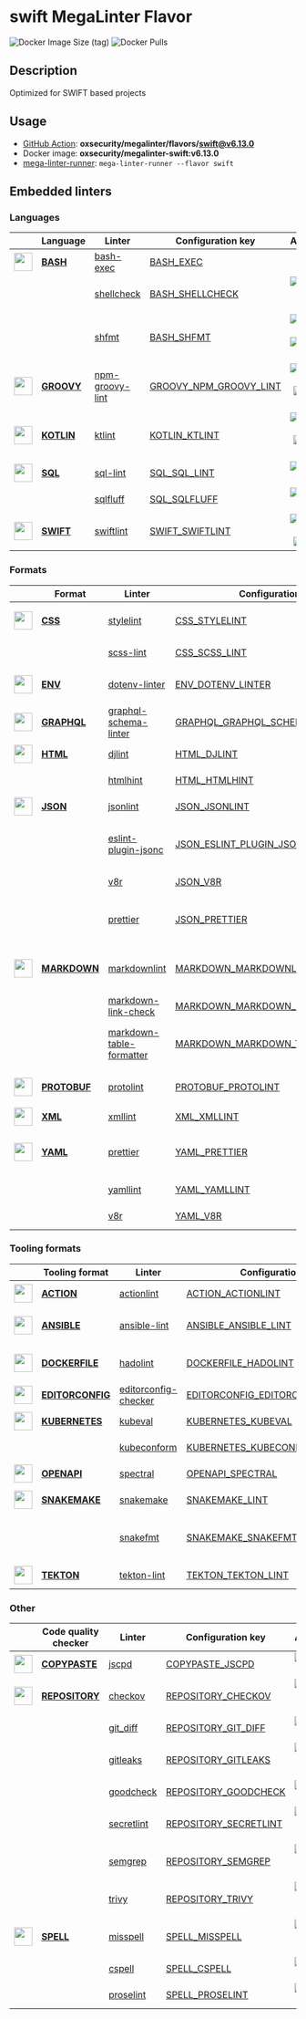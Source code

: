 # swift MegaLinter Flavor

![Docker Image Size (tag)](https://img.shields.io/docker/image-size/oxsecurity/megalinter-swift/v6.13.0)
![Docker Pulls](https://img.shields.io/docker/pulls/oxsecurity/megalinter-swift)

## Description

Optimized for SWIFT based projects

## Usage

- [GitHub Action](https://oxsecurity.github.io/megalinter/6.13.0/installation/#github-action): **oxsecurity/megalinter/flavors/swift@v6.13.0**
- Docker image: **oxsecurity/megalinter-swift:v6.13.0**
- [mega-linter-runner](https://oxsecurity.github.io/megalinter/6.13.0/mega-linter-runner/): `mega-linter-runner --flavor swift`

## Embedded linters

### Languages

|                                                                             <!-- -->                                                                              | Language                                                                         | Linter                                                                                                | Configuration key                                                                                            |                                                                                                                     Additional                                                                                                                      |
|:-----------------------------------------------------------------------------------------------------------------------------------------------------------------:|----------------------------------------------------------------------------------|-------------------------------------------------------------------------------------------------------|--------------------------------------------------------------------------------------------------------------|:---------------------------------------------------------------------------------------------------------------------------------------------------------------------------------------------------------------------------------------------------:|
|  <img src="https://github.com/oxsecurity/megalinter/raw/main/docs/assets/icons/bash.ico" alt="" height="32px" class="megalinter-icon"></a> <!-- linter-icon -->   | [**BASH**](https://oxsecurity.github.io/megalinter/6.13.0/descriptors/bash/)     | [bash-exec](https://oxsecurity.github.io/megalinter/6.13.0/descriptors/bash_bash_exec/)               | [BASH_EXEC](https://oxsecurity.github.io/megalinter/6.13.0/descriptors/bash_bash_exec/)                      |                                                                                                                                                                                                                                                     |
|                                                                   <!-- --> <!-- linter-icon -->                                                                   |                                                                                  | [shellcheck](https://oxsecurity.github.io/megalinter/6.13.0/descriptors/bash_shellcheck/)             | [BASH_SHELLCHECK](https://oxsecurity.github.io/megalinter/6.13.0/descriptors/bash_shellcheck/)               |                                [![GitHub stars](https://img.shields.io/github/stars/koalaman/shellcheck?cacheSeconds=3600)](https://github.com/koalaman/shellcheck) ![sarif](https://shields.io/badge/-SARIF-orange)                                |
|                                                                   <!-- --> <!-- linter-icon -->                                                                   |                                                                                  | [shfmt](https://oxsecurity.github.io/megalinter/6.13.0/descriptors/bash_shfmt/)                       | [BASH_SHFMT](https://oxsecurity.github.io/megalinter/6.13.0/descriptors/bash_shfmt/)                         |                                        [![GitHub stars](https://img.shields.io/github/stars/mvdan/sh?cacheSeconds=3600)](https://github.com/mvdan/sh) ![formatter](https://shields.io/badge/-format-yellow)                                         |
| <img src="https://github.com/oxsecurity/megalinter/raw/main/docs/assets/icons/groovy.ico" alt="" height="32px" class="megalinter-icon"></a> <!-- linter-icon -->  | [**GROOVY**](https://oxsecurity.github.io/megalinter/6.13.0/descriptors/groovy/) | [npm-groovy-lint](https://oxsecurity.github.io/megalinter/6.13.0/descriptors/groovy_npm_groovy_lint/) | [GROOVY_NPM_GROOVY_LINT](https://oxsecurity.github.io/megalinter/6.13.0/descriptors/groovy_npm_groovy_lint/) | [![GitHub stars](https://img.shields.io/github/stars/nvuillam/npm-groovy-lint?cacheSeconds=3600)](https://github.com/nvuillam/npm-groovy-lint) ![autofix](https://shields.io/badge/-autofix-green) ![sarif](https://shields.io/badge/-SARIF-orange) |
| <img src="https://github.com/oxsecurity/megalinter/raw/main/docs/assets/icons/kotlin.ico" alt="" height="32px" class="megalinter-icon"></a> <!-- linter-icon -->  | [**KOTLIN**](https://oxsecurity.github.io/megalinter/6.13.0/descriptors/kotlin/) | [ktlint](https://oxsecurity.github.io/megalinter/6.13.0/descriptors/kotlin_ktlint/)                   | [KOTLIN_KTLINT](https://oxsecurity.github.io/megalinter/6.13.0/descriptors/kotlin_ktlint/)                   |         [![GitHub stars](https://img.shields.io/github/stars/pinterest/ktlint?cacheSeconds=3600)](https://github.com/pinterest/ktlint) ![autofix](https://shields.io/badge/-autofix-green) ![sarif](https://shields.io/badge/-SARIF-orange)         |
|   <img src="https://github.com/oxsecurity/megalinter/raw/main/docs/assets/icons/sql.ico" alt="" height="32px" class="megalinter-icon"></a> <!-- linter-icon -->   | [**SQL**](https://oxsecurity.github.io/megalinter/6.13.0/descriptors/sql/)       | [sql-lint](https://oxsecurity.github.io/megalinter/6.13.0/descriptors/sql_sql_lint/)                  | [SQL_SQL_LINT](https://oxsecurity.github.io/megalinter/6.13.0/descriptors/sql_sql_lint/)                     |                                                       [![GitHub stars](https://img.shields.io/github/stars/joereynolds/sql-lint?cacheSeconds=3600)](https://github.com/joereynolds/sql-lint)                                                        |
|                                                                   <!-- --> <!-- linter-icon -->                                                                   |                                                                                  | [sqlfluff](https://oxsecurity.github.io/megalinter/6.13.0/descriptors/sql_sqlfluff/)                  | [SQL_SQLFLUFF](https://oxsecurity.github.io/megalinter/6.13.0/descriptors/sql_sqlfluff/)                     |                                                          [![GitHub stars](https://img.shields.io/github/stars/sqlfluff/sqlfluff?cacheSeconds=3600)](https://github.com/sqlfluff/sqlfluff)                                                           |
| <img src="https://github.com/oxsecurity/megalinter/raw/main/docs/assets/icons/default.ico" alt="" height="32px" class="megalinter-icon"></a> <!-- linter-icon --> | [**SWIFT**](https://oxsecurity.github.io/megalinter/6.13.0/descriptors/swift/)   | [swiftlint](https://oxsecurity.github.io/megalinter/6.13.0/descriptors/swift_swiftlint/)              | [SWIFT_SWIFTLINT](https://oxsecurity.github.io/megalinter/6.13.0/descriptors/swift_swiftlint/)               |                                  [![GitHub stars](https://img.shields.io/github/stars/realm/SwiftLint?cacheSeconds=3600)](https://github.com/realm/SwiftLint) ![autofix](https://shields.io/badge/-autofix-green)                                   |

### Formats

|                                                                              <!-- -->                                                                              | Format                                                                               | Linter                                                                                                                    | Configuration key                                                                                                                  |                                                                                                                          Additional                                                                                                                           |
|:------------------------------------------------------------------------------------------------------------------------------------------------------------------:|--------------------------------------------------------------------------------------|---------------------------------------------------------------------------------------------------------------------------|------------------------------------------------------------------------------------------------------------------------------------|:-------------------------------------------------------------------------------------------------------------------------------------------------------------------------------------------------------------------------------------------------------------:|
|   <img src="https://github.com/oxsecurity/megalinter/raw/main/docs/assets/icons/css.ico" alt="" height="32px" class="megalinter-icon"></a> <!-- linter-icon -->    | [**CSS**](https://oxsecurity.github.io/megalinter/6.13.0/descriptors/css/)           | [stylelint](https://oxsecurity.github.io/megalinter/6.13.0/descriptors/css_stylelint/)                                    | [CSS_STYLELINT](https://oxsecurity.github.io/megalinter/6.13.0/descriptors/css_stylelint/)                                         |                                   [![GitHub stars](https://img.shields.io/github/stars/stylelint/stylelint?cacheSeconds=3600)](https://github.com/stylelint/stylelint) ![autofix](https://shields.io/badge/-autofix-green)                                    |
|                                                                   <!-- --> <!-- linter-icon -->                                                                    |                                                                                      | [scss-lint](https://oxsecurity.github.io/megalinter/6.13.0/descriptors/css_scss_lint/)                                    | [CSS_SCSS_LINT](https://oxsecurity.github.io/megalinter/6.13.0/descriptors/css_scss_lint/)                                         |                                                                   [![GitHub stars](https://img.shields.io/github/stars/sds/scss-lint?cacheSeconds=3600)](https://github.com/sds/scss-lint)                                                                    |
|   <img src="https://github.com/oxsecurity/megalinter/raw/main/docs/assets/icons/env.ico" alt="" height="32px" class="megalinter-icon"></a> <!-- linter-icon -->    | [**ENV**](https://oxsecurity.github.io/megalinter/6.13.0/descriptors/env/)           | [dotenv-linter](https://oxsecurity.github.io/megalinter/6.13.0/descriptors/env_dotenv_linter/)                            | [ENV_DOTENV_LINTER](https://oxsecurity.github.io/megalinter/6.13.0/descriptors/env_dotenv_linter/)                                 |                           [![GitHub stars](https://img.shields.io/github/stars/dotenv-linter/dotenv-linter?cacheSeconds=3600)](https://github.com/dotenv-linter/dotenv-linter) ![autofix](https://shields.io/badge/-autofix-green)                            |
| <img src="https://github.com/oxsecurity/megalinter/raw/main/docs/assets/icons/graphql.ico" alt="" height="32px" class="megalinter-icon"></a> <!-- linter-icon -->  | [**GRAPHQL**](https://oxsecurity.github.io/megalinter/6.13.0/descriptors/graphql/)   | [graphql-schema-linter](https://oxsecurity.github.io/megalinter/6.13.0/descriptors/graphql_graphql_schema_linter/)        | [GRAPHQL_GRAPHQL_SCHEMA_LINTER](https://oxsecurity.github.io/megalinter/6.13.0/descriptors/graphql_graphql_schema_linter/)         |                                                  [![GitHub stars](https://img.shields.io/github/stars/cjoudrey/graphql-schema-linter?cacheSeconds=3600)](https://github.com/cjoudrey/graphql-schema-linter)                                                   |
|   <img src="https://github.com/oxsecurity/megalinter/raw/main/docs/assets/icons/html.ico" alt="" height="32px" class="megalinter-icon"></a> <!-- linter-icon -->   | [**HTML**](https://oxsecurity.github.io/megalinter/6.13.0/descriptors/html/)         | [djlint](https://oxsecurity.github.io/megalinter/6.13.0/descriptors/html_djlint/)                                         | [HTML_DJLINT](https://oxsecurity.github.io/megalinter/6.13.0/descriptors/html_djlint/)                                             |                                                     [![GitHub stars](https://img.shields.io/github/stars/Riverside-Healthcare/djlint?cacheSeconds=3600)](https://github.com/Riverside-Healthcare/djlint)                                                      |
|                                                                   <!-- --> <!-- linter-icon -->                                                                    |                                                                                      | [htmlhint](https://oxsecurity.github.io/megalinter/6.13.0/descriptors/html_htmlhint/)                                     | [HTML_HTMLHINT](https://oxsecurity.github.io/megalinter/6.13.0/descriptors/html_htmlhint/)                                         |                                                               [![GitHub stars](https://img.shields.io/github/stars/htmlhint/HTMLHint?cacheSeconds=3600)](https://github.com/htmlhint/HTMLHint)                                                                |
|   <img src="https://github.com/oxsecurity/megalinter/raw/main/docs/assets/icons/json.ico" alt="" height="32px" class="megalinter-icon"></a> <!-- linter-icon -->   | [**JSON**](https://oxsecurity.github.io/megalinter/6.13.0/descriptors/json/)         | [jsonlint](https://oxsecurity.github.io/megalinter/6.13.0/descriptors/json_jsonlint/)                                     | [JSON_JSONLINT](https://oxsecurity.github.io/megalinter/6.13.0/descriptors/json_jsonlint/)                                         |                                                                [![GitHub stars](https://img.shields.io/github/stars/prantlf/jsonlint?cacheSeconds=3600)](https://github.com/prantlf/jsonlint)                                                                 |
|                                                                   <!-- --> <!-- linter-icon -->                                                                    |                                                                                      | [eslint-plugin-jsonc](https://oxsecurity.github.io/megalinter/6.13.0/descriptors/json_eslint_plugin_jsonc/)               | [JSON_ESLINT_PLUGIN_JSONC](https://oxsecurity.github.io/megalinter/6.13.0/descriptors/json_eslint_plugin_jsonc/)                   | [![GitHub stars](https://img.shields.io/github/stars/ota-meshi/eslint-plugin-jsonc?cacheSeconds=3600)](https://github.com/ota-meshi/eslint-plugin-jsonc) ![autofix](https://shields.io/badge/-autofix-green) ![sarif](https://shields.io/badge/-SARIF-orange) |
|                                                                   <!-- --> <!-- linter-icon -->                                                                    |                                                                                      | [v8r](https://oxsecurity.github.io/megalinter/6.13.0/descriptors/json_v8r/)                                               | [JSON_V8R](https://oxsecurity.github.io/megalinter/6.13.0/descriptors/json_v8r/)                                                   |                                                                    [![GitHub stars](https://img.shields.io/github/stars/chris48s/v8r?cacheSeconds=3600)](https://github.com/chris48s/v8r)                                                                     |
|                                                                   <!-- --> <!-- linter-icon -->                                                                    |                                                                                      | [prettier](https://oxsecurity.github.io/megalinter/6.13.0/descriptors/json_prettier/)                                     | [JSON_PRETTIER](https://oxsecurity.github.io/megalinter/6.13.0/descriptors/json_prettier/)                                         |                                    [![GitHub stars](https://img.shields.io/github/stars/prettier/prettier?cacheSeconds=3600)](https://github.com/prettier/prettier) ![formatter](https://shields.io/badge/-format-yellow)                                     |
| <img src="https://github.com/oxsecurity/megalinter/raw/main/docs/assets/icons/markdown.ico" alt="" height="32px" class="megalinter-icon"></a> <!-- linter-icon --> | [**MARKDOWN**](https://oxsecurity.github.io/megalinter/6.13.0/descriptors/markdown/) | [markdownlint](https://oxsecurity.github.io/megalinter/6.13.0/descriptors/markdown_markdownlint/)                         | [MARKDOWN_MARKDOWNLINT](https://oxsecurity.github.io/megalinter/6.13.0/descriptors/markdown_markdownlint/)                         |                              [![GitHub stars](https://img.shields.io/github/stars/DavidAnson/markdownlint?cacheSeconds=3600)](https://github.com/DavidAnson/markdownlint) ![formatter](https://shields.io/badge/-format-yellow)                               |
|                                                                   <!-- --> <!-- linter-icon -->                                                                    |                                                                                      | [markdown-link-check](https://oxsecurity.github.io/megalinter/6.13.0/descriptors/markdown_markdown_link_check/)           | [MARKDOWN_MARKDOWN_LINK_CHECK](https://oxsecurity.github.io/megalinter/6.13.0/descriptors/markdown_markdown_link_check/)           |                                                       [![GitHub stars](https://img.shields.io/github/stars/tcort/markdown-link-check?cacheSeconds=3600)](https://github.com/tcort/markdown-link-check)                                                        |
|                                                                   <!-- --> <!-- linter-icon -->                                                                    |                                                                                      | [markdown-table-formatter](https://oxsecurity.github.io/megalinter/6.13.0/descriptors/markdown_markdown_table_formatter/) | [MARKDOWN_MARKDOWN_TABLE_FORMATTER](https://oxsecurity.github.io/megalinter/6.13.0/descriptors/markdown_markdown_table_formatter/) |                    [![GitHub stars](https://img.shields.io/github/stars/nvuillam/markdown-table-formatter?cacheSeconds=3600)](https://github.com/nvuillam/markdown-table-formatter) ![formatter](https://shields.io/badge/-format-yellow)                     |
| <img src="https://github.com/oxsecurity/megalinter/raw/main/docs/assets/icons/protobuf.ico" alt="" height="32px" class="megalinter-icon"></a> <!-- linter-icon --> | [**PROTOBUF**](https://oxsecurity.github.io/megalinter/6.13.0/descriptors/protobuf/) | [protolint](https://oxsecurity.github.io/megalinter/6.13.0/descriptors/protobuf_protolint/)                               | [PROTOBUF_PROTOLINT](https://oxsecurity.github.io/megalinter/6.13.0/descriptors/protobuf_protolint/)                               |                                   [![GitHub stars](https://img.shields.io/github/stars/yoheimuta/protolint?cacheSeconds=3600)](https://github.com/yoheimuta/protolint) ![autofix](https://shields.io/badge/-autofix-green)                                    |
|   <img src="https://github.com/oxsecurity/megalinter/raw/main/docs/assets/icons/xml.ico" alt="" height="32px" class="megalinter-icon"></a> <!-- linter-icon -->    | [**XML**](https://oxsecurity.github.io/megalinter/6.13.0/descriptors/xml/)           | [xmllint](https://oxsecurity.github.io/megalinter/6.13.0/descriptors/xml_xmllint/)                                        | [XML_XMLLINT](https://oxsecurity.github.io/megalinter/6.13.0/descriptors/xml_xmllint/)                                             |                                                                                                                                                                                                                                                               |
|   <img src="https://github.com/oxsecurity/megalinter/raw/main/docs/assets/icons/yaml.ico" alt="" height="32px" class="megalinter-icon"></a> <!-- linter-icon -->   | [**YAML**](https://oxsecurity.github.io/megalinter/6.13.0/descriptors/yaml/)         | [prettier](https://oxsecurity.github.io/megalinter/6.13.0/descriptors/yaml_prettier/)                                     | [YAML_PRETTIER](https://oxsecurity.github.io/megalinter/6.13.0/descriptors/yaml_prettier/)                                         |                                    [![GitHub stars](https://img.shields.io/github/stars/prettier/prettier?cacheSeconds=3600)](https://github.com/prettier/prettier) ![formatter](https://shields.io/badge/-format-yellow)                                     |
|                                                                   <!-- --> <!-- linter-icon -->                                                                    |                                                                                      | [yamllint](https://oxsecurity.github.io/megalinter/6.13.0/descriptors/yaml_yamllint/)                                     | [YAML_YAMLLINT](https://oxsecurity.github.io/megalinter/6.13.0/descriptors/yaml_yamllint/)                                         |                                                            [![GitHub stars](https://img.shields.io/github/stars/adrienverge/yamllint?cacheSeconds=3600)](https://github.com/adrienverge/yamllint)                                                             |
|                                                                   <!-- --> <!-- linter-icon -->                                                                    |                                                                                      | [v8r](https://oxsecurity.github.io/megalinter/6.13.0/descriptors/yaml_v8r/)                                               | [YAML_V8R](https://oxsecurity.github.io/megalinter/6.13.0/descriptors/yaml_v8r/)                                                   |                                                                    [![GitHub stars](https://img.shields.io/github/stars/chris48s/v8r?cacheSeconds=3600)](https://github.com/chris48s/v8r)                                                                     |

### Tooling formats

|                                                                                <!-- -->                                                                                | Tooling format                                                                               | Linter                                                                                                                | Configuration key                                                                                                                  |                                                                                        Additional                                                                                        |
|:----------------------------------------------------------------------------------------------------------------------------------------------------------------------:|----------------------------------------------------------------------------------------------|-----------------------------------------------------------------------------------------------------------------------|------------------------------------------------------------------------------------------------------------------------------------|:----------------------------------------------------------------------------------------------------------------------------------------------------------------------------------------:|
|   <img src="https://github.com/oxsecurity/megalinter/raw/main/docs/assets/icons/default.ico" alt="" height="32px" class="megalinter-icon"></a> <!-- linter-icon -->    | [**ACTION**](https://oxsecurity.github.io/megalinter/6.13.0/descriptors/action/)             | [actionlint](https://oxsecurity.github.io/megalinter/6.13.0/descriptors/action_actionlint/)                           | [ACTION_ACTIONLINT](https://oxsecurity.github.io/megalinter/6.13.0/descriptors/action_actionlint/)                                 |                              [![GitHub stars](https://img.shields.io/github/stars/rhysd/actionlint?cacheSeconds=3600)](https://github.com/rhysd/actionlint)                              |
|   <img src="https://github.com/oxsecurity/megalinter/raw/main/docs/assets/icons/ansible.ico" alt="" height="32px" class="megalinter-icon"></a> <!-- linter-icon -->    | [**ANSIBLE**](https://oxsecurity.github.io/megalinter/6.13.0/descriptors/ansible/)           | [ansible-lint](https://oxsecurity.github.io/megalinter/6.13.0/descriptors/ansible_ansible_lint/)                      | [ANSIBLE_ANSIBLE_LINT](https://oxsecurity.github.io/megalinter/6.13.0/descriptors/ansible_ansible_lint/)                           | [![GitHub stars](https://img.shields.io/github/stars/ansible/ansible-lint?cacheSeconds=3600)](https://github.com/ansible/ansible-lint) ![sarif](https://shields.io/badge/-SARIF-orange)  |
|  <img src="https://github.com/oxsecurity/megalinter/raw/main/docs/assets/icons/dockerfile.ico" alt="" height="32px" class="megalinter-icon"></a> <!-- linter-icon -->  | [**DOCKERFILE**](https://oxsecurity.github.io/megalinter/6.13.0/descriptors/dockerfile/)     | [hadolint](https://oxsecurity.github.io/megalinter/6.13.0/descriptors/dockerfile_hadolint/)                           | [DOCKERFILE_HADOLINT](https://oxsecurity.github.io/megalinter/6.13.0/descriptors/dockerfile_hadolint/)                             |    [![GitHub stars](https://img.shields.io/github/stars/hadolint/hadolint?cacheSeconds=3600)](https://github.com/hadolint/hadolint) ![sarif](https://shields.io/badge/-SARIF-orange)     |
| <img src="https://github.com/oxsecurity/megalinter/raw/main/docs/assets/icons/editorconfig.ico" alt="" height="32px" class="megalinter-icon"></a> <!-- linter-icon --> | [**EDITORCONFIG**](https://oxsecurity.github.io/megalinter/6.13.0/descriptors/editorconfig/) | [editorconfig-checker](https://oxsecurity.github.io/megalinter/6.13.0/descriptors/editorconfig_editorconfig_checker/) | [EDITORCONFIG_EDITORCONFIG_CHECKER](https://oxsecurity.github.io/megalinter/6.13.0/descriptors/editorconfig_editorconfig_checker/) |     [![GitHub stars](https://img.shields.io/github/stars/editorconfig-checker/editorconfig-checker?cacheSeconds=3600)](https://github.com/editorconfig-checker/editorconfig-checker)     |
|  <img src="https://github.com/oxsecurity/megalinter/raw/main/docs/assets/icons/kubernetes.ico" alt="" height="32px" class="megalinter-icon"></a> <!-- linter-icon -->  | [**KUBERNETES**](https://oxsecurity.github.io/megalinter/6.13.0/descriptors/kubernetes/)     | [kubeval](https://oxsecurity.github.io/megalinter/6.13.0/descriptors/kubernetes_kubeval/)                             | [KUBERNETES_KUBEVAL](https://oxsecurity.github.io/megalinter/6.13.0/descriptors/kubernetes_kubeval/)                               |                           [![GitHub stars](https://img.shields.io/github/stars/instrumenta/kubeval?cacheSeconds=3600)](https://github.com/instrumenta/kubeval)                           |
|                                                                     <!-- --> <!-- linter-icon -->                                                                      |                                                                                              | [kubeconform](https://oxsecurity.github.io/megalinter/6.13.0/descriptors/kubernetes_kubeconform/)                     | [KUBERNETES_KUBECONFORM](https://oxsecurity.github.io/megalinter/6.13.0/descriptors/kubernetes_kubeconform/)                       |                             [![GitHub stars](https://img.shields.io/github/stars/yannh/kubeconform?cacheSeconds=3600)](https://github.com/yannh/kubeconform)                             |
|   <img src="https://github.com/oxsecurity/megalinter/raw/main/docs/assets/icons/openapi.ico" alt="" height="32px" class="megalinter-icon"></a> <!-- linter-icon -->    | [**OPENAPI**](https://oxsecurity.github.io/megalinter/6.13.0/descriptors/openapi/)           | [spectral](https://oxsecurity.github.io/megalinter/6.13.0/descriptors/openapi_spectral/)                              | [OPENAPI_SPECTRAL](https://oxsecurity.github.io/megalinter/6.13.0/descriptors/openapi_spectral/)                                   |                          [![GitHub stars](https://img.shields.io/github/stars/stoplightio/spectral?cacheSeconds=3600)](https://github.com/stoplightio/spectral)                          |
|  <img src="https://github.com/oxsecurity/megalinter/raw/main/docs/assets/icons/snakemake.ico" alt="" height="32px" class="megalinter-icon"></a> <!-- linter-icon -->   | [**SNAKEMAKE**](https://oxsecurity.github.io/megalinter/6.13.0/descriptors/snakemake/)       | [snakemake](https://oxsecurity.github.io/megalinter/6.13.0/descriptors/snakemake_snakemake/)                          | [SNAKEMAKE_LINT](https://oxsecurity.github.io/megalinter/6.13.0/descriptors/snakemake_snakemake/)                                  |                           [![GitHub stars](https://img.shields.io/github/stars/snakemake/snakemake?cacheSeconds=3600)](https://github.com/snakemake/snakemake)                           |
|                                                                     <!-- --> <!-- linter-icon -->                                                                      |                                                                                              | [snakefmt](https://oxsecurity.github.io/megalinter/6.13.0/descriptors/snakemake_snakefmt/)                            | [SNAKEMAKE_SNAKEFMT](https://oxsecurity.github.io/megalinter/6.13.0/descriptors/snakemake_snakefmt/)                               | [![GitHub stars](https://img.shields.io/github/stars/snakemake/snakefmt?cacheSeconds=3600)](https://github.com/snakemake/snakefmt) ![formatter](https://shields.io/badge/-format-yellow) |
|    <img src="https://github.com/oxsecurity/megalinter/raw/main/docs/assets/icons/tekton.ico" alt="" height="32px" class="megalinter-icon"></a> <!-- linter-icon -->    | [**TEKTON**](https://oxsecurity.github.io/megalinter/6.13.0/descriptors/tekton/)             | [tekton-lint](https://oxsecurity.github.io/megalinter/6.13.0/descriptors/tekton_tekton_lint/)                         | [TEKTON_TEKTON_LINT](https://oxsecurity.github.io/megalinter/6.13.0/descriptors/tekton_tekton_lint/)                               |                               [![GitHub stars](https://img.shields.io/github/stars/IBM/tekton-lint?cacheSeconds=3600)](https://github.com/IBM/tekton-lint)                               |

### Other

|                                                                              <!-- -->                                                                               | Code quality checker                                                                     | Linter                                                                                          | Configuration key                                                                                          |                                                                                        Additional                                                                                         |
|:-------------------------------------------------------------------------------------------------------------------------------------------------------------------:|------------------------------------------------------------------------------------------|-------------------------------------------------------------------------------------------------|------------------------------------------------------------------------------------------------------------|:-----------------------------------------------------------------------------------------------------------------------------------------------------------------------------------------:|
| <img src="https://github.com/oxsecurity/megalinter/raw/main/docs/assets/icons/copypaste.ico" alt="" height="32px" class="megalinter-icon"></a> <!-- linter-icon --> | [**COPYPASTE**](https://oxsecurity.github.io/megalinter/6.13.0/descriptors/copypaste/)   | [jscpd](https://oxsecurity.github.io/megalinter/6.13.0/descriptors/copypaste_jscpd/)            | [COPYPASTE_JSCPD](https://oxsecurity.github.io/megalinter/6.13.0/descriptors/copypaste_jscpd/)             |                              [![GitHub stars](https://img.shields.io/github/stars/kucherenko/jscpd?cacheSeconds=3600)](https://github.com/kucherenko/jscpd)                               |
|  <img src="https://github.com/oxsecurity/megalinter/raw/main/docs/assets/icons/default.ico" alt="" height="32px" class="megalinter-icon"></a> <!-- linter-icon -->  | [**REPOSITORY**](https://oxsecurity.github.io/megalinter/6.13.0/descriptors/repository/) | [checkov](https://oxsecurity.github.io/megalinter/6.13.0/descriptors/repository_checkov/)       | [REPOSITORY_CHECKOV](https://oxsecurity.github.io/megalinter/6.13.0/descriptors/repository_checkov/)       |  [![GitHub stars](https://img.shields.io/github/stars/bridgecrewio/checkov?cacheSeconds=3600)](https://github.com/bridgecrewio/checkov) ![sarif](https://shields.io/badge/-SARIF-orange)  |
|                                                                    <!-- --> <!-- linter-icon -->                                                                    |                                                                                          | [git_diff](https://oxsecurity.github.io/megalinter/6.13.0/descriptors/repository_git_diff/)     | [REPOSITORY_GIT_DIFF](https://oxsecurity.github.io/megalinter/6.13.0/descriptors/repository_git_diff/)     |                                       [![GitHub stars](https://img.shields.io/github/stars/git/git?cacheSeconds=3600)](https://github.com/git/git)                                        |
|                                                                    <!-- --> <!-- linter-icon -->                                                                    |                                                                                          | [gitleaks](https://oxsecurity.github.io/megalinter/6.13.0/descriptors/repository_gitleaks/)     | [REPOSITORY_GITLEAKS](https://oxsecurity.github.io/megalinter/6.13.0/descriptors/repository_gitleaks/)     |  [![GitHub stars](https://img.shields.io/github/stars/zricethezav/gitleaks?cacheSeconds=3600)](https://github.com/zricethezav/gitleaks) ![sarif](https://shields.io/badge/-SARIF-orange)  |
|                                                                    <!-- --> <!-- linter-icon -->                                                                    |                                                                                          | [goodcheck](https://oxsecurity.github.io/megalinter/6.13.0/descriptors/repository_goodcheck/)   | [REPOSITORY_GOODCHECK](https://oxsecurity.github.io/megalinter/6.13.0/descriptors/repository_goodcheck/)   |                               [![GitHub stars](https://img.shields.io/github/stars/sider/goodcheck?cacheSeconds=3600)](https://github.com/sider/goodcheck)                                |
|                                                                    <!-- --> <!-- linter-icon -->                                                                    |                                                                                          | [secretlint](https://oxsecurity.github.io/megalinter/6.13.0/descriptors/repository_secretlint/) | [REPOSITORY_SECRETLINT](https://oxsecurity.github.io/megalinter/6.13.0/descriptors/repository_secretlint/) | [![GitHub stars](https://img.shields.io/github/stars/secretlint/secretlint?cacheSeconds=3600)](https://github.com/secretlint/secretlint) ![sarif](https://shields.io/badge/-SARIF-orange) |
|                                                                    <!-- --> <!-- linter-icon -->                                                                    |                                                                                          | [semgrep](https://oxsecurity.github.io/megalinter/6.13.0/descriptors/repository_semgrep/)       | [REPOSITORY_SEMGREP](https://oxsecurity.github.io/megalinter/6.13.0/descriptors/repository_semgrep/)       |  [![GitHub stars](https://img.shields.io/github/stars/returntocorp/semgrep?cacheSeconds=3600)](https://github.com/returntocorp/semgrep) ![sarif](https://shields.io/badge/-SARIF-orange)  |
|                                                                    <!-- --> <!-- linter-icon -->                                                                    |                                                                                          | [trivy](https://oxsecurity.github.io/megalinter/6.13.0/descriptors/repository_trivy/)           | [REPOSITORY_TRIVY](https://oxsecurity.github.io/megalinter/6.13.0/descriptors/repository_trivy/)           |    [![GitHub stars](https://img.shields.io/github/stars/aquasecurity/trivy?cacheSeconds=3600)](https://github.com/aquasecurity/trivy) ![sarif](https://shields.io/badge/-SARIF-orange)    |
|   <img src="https://github.com/oxsecurity/megalinter/raw/main/docs/assets/icons/spell.ico" alt="" height="32px" class="megalinter-icon"></a> <!-- linter-icon -->   | [**SPELL**](https://oxsecurity.github.io/megalinter/6.13.0/descriptors/spell/)           | [misspell](https://oxsecurity.github.io/megalinter/6.13.0/descriptors/spell_misspell/)          | [SPELL_MISSPELL](https://oxsecurity.github.io/megalinter/6.13.0/descriptors/spell_misspell/)               |    [![GitHub stars](https://img.shields.io/github/stars/client9/misspell?cacheSeconds=3600)](https://github.com/client9/misspell) ![autofix](https://shields.io/badge/-autofix-green)     |
|                                                                    <!-- --> <!-- linter-icon -->                                                                    |                                                                                          | [cspell](https://oxsecurity.github.io/megalinter/6.13.0/descriptors/spell_cspell/)              | [SPELL_CSPELL](https://oxsecurity.github.io/megalinter/6.13.0/descriptors/spell_cspell/)                   |                     [![GitHub stars](https://img.shields.io/github/stars/streetsidesoftware/cspell?cacheSeconds=3600)](https://github.com/streetsidesoftware/cspell)                      |
|                                                                    <!-- --> <!-- linter-icon -->                                                                    |                                                                                          | [proselint](https://oxsecurity.github.io/megalinter/6.13.0/descriptors/spell_proselint/)        | [SPELL_PROSELINT](https://oxsecurity.github.io/megalinter/6.13.0/descriptors/spell_proselint/)             |                            [![GitHub stars](https://img.shields.io/github/stars/amperser/proselint?cacheSeconds=3600)](https://github.com/amperser/proselint)                             |

